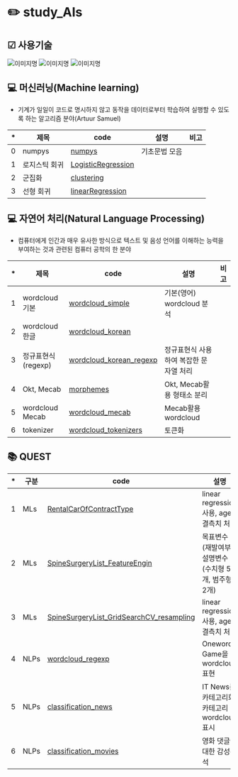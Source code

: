 # ✏️ study_AIs

## ☑ 사용기술
<img alt="이미지명" src ="https://img.shields.io/badge/PYTHON-3776AB.svg?&style=for-the-badge&logo=PYTHON&logoColor=white"/> <img alt="이미지명" src ="https://img.shields.io/badge/visual studio code-007ACC.svg?&style=for-the-badge&logo=visualstudiocode&logoColor=white"/> <img alt="이미지명" src ="https://img.shields.io/badge/google colab-F9AB00.svg?&style=for-the-badge&logo=googlecolab&logoColor=white"/>


## 💻 머신러닝(Machine learning)
- 기계가 일일이 코드로 명시하지 않고 동작을 데이터로부터 학습하여 실행할 수 있도록 하는 알고리즘 분야(Artuur Samuel)

|*|제목|code|설명|비고|
|--|--|--|--|--|
|0|numpys|[numpys](./docs/MLs/numpys.py)|기초문법 모음|||
|1|로지스틱 회귀|[LogisticRegression](./docs/MLs/classfications/01_LogisticRegression_simple.ipynb)|||
|2|군집화|[clustering](./docs/MLs/clusterings/01_clustering_simple.ipynb)|||
|3|선형 회귀|[linearRegression](./docs/MLs/Regression/01_linearRegression_simple.ipynb)|||


## 💻 자연어 처리(Natural Language Processing)
- 컴퓨터에게 인간과 매우 유사한 방식으로 텍스트 및 음성 언어를 이해하는 능력을 부여하는 것과 관련된 컴퓨터 공학의 한 분야

|*|제목|code|설명|비고|
|--|--|--|--|--|
|1|wordcloud 기본|[wordcloud_simple](./docs/NLPs/wordcloud_simple.py)|기본(영어) wordcloud 분석|||
|2|wordcloud 한글|[wordcloud_korean](./docs/NLPs/wordcloud_korean.ipynb)|||
|3|정규표현식(regexp)|[wordcloud_korean_regexp](./docs/NLPs/wordcloud_korean_regexp.ipynb)|정규표현식 사용하여 복잡한 문자열 처리||
|4|Okt, Mecab|[morphemes](./docs/NLPs/morphemes.ipynb)|Okt, Mecab활용 형태소 분리|||
|5|wordcloud Mecab|[wordcloud_mecab](./docs/NLPs/wordcloud_korean_mecab.ipynb)|Mecab활용 wordcloud|||
|6|tokenizer|[wordcloud_tokenizers](./docs/NLPs/wordcloud_korean_tokenizers.ipynb)|토큰화|||


## 📚 QUEST
|*|구분|code|설명|비고|
|--|--|--|--|--|
|1|MLs|[RentalCarOfContractType](./docs/quests/MLs/RentalCarOfContractType.ipynb)|linear regression 사용, age 결측치 처리||
|2|MLs|[SpineSurgeryList_FeatureEngin](./docs/quests/MLs/SpineSurgeryList_FeatureEngin.ipynb)|목표변수(재발여부), 설명변수(수치형 5개, 범주형 2개)||
|3|MLs|[SpineSurgeryList_GridSearchCV_resampling](./docs/MLs/SpineSurgeryList_GridSearchCV_resampling.ipynb)|linear regression 사용, age 결측치 처리|resampling 종류에 따른 F1 score 변화 관찰|
|4|NLPs|[wordcloud_regexp](./docs/NLPs/wordcloud_regexp.ipynb)|Oneword Game을 wordcloud 표현|본인 작성 내용만 변환(values(list) 활용), 상위 30단어만 표시|
|5|NLPs|[classification_news](./docs/NLPs/classification_news.ipynb)|IT News를 카테고리화, 카테고리 wordcloud 표시|학습된 모델을 pickle로 불러옴|
|6|NLPs|[classification_movies](./docs/NLPs/classification_movies.ipynb)|영화 댓글에 대한 감성분석|classification_report로 model 성능 확인|



